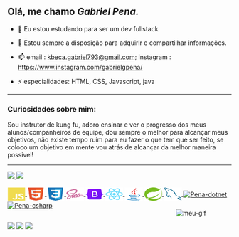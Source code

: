 ## Olá, me chamo _Gabriel Pena._

- 🌱 Eu estou estudando para ser um dev fullstack

- 💬 Estou sempre a disposição para adquirir e compartilhar informações.
- 📫 email : kbeca.gabriel793@gmail.com; instagram : https://www.instagram.com/gabrielgpena/
- ⚡ especialidades: HTML, CSS, Javascript, java
---
 ### Curiosidades sobre mim:
 
  Sou instrutor de kung fu, adoro ensinar e ver o progresso dos meus alunos/companheiros de equipe, dou sempre o melhor para alcançar meus objetivos, não existe tempo ruim para eu fazer o que tem que ser feito, se coloco um objetivo em mente vou atrás de alcançar da melhor maneira possivel!


---

 <div>
  <a href="https://github.com/gabrielGPena793">
  <img height="180em" src="https://github-readme-stats.vercel.app/api?username=GabrielGPena793&show_icons=true&theme=chartreuse-dark&include_all_commits=true&count_private=true"/>
  <img height="180em" src="https://github-readme-stats.vercel.app/api/top-langs/?username=GabrielGPena793&layout=compact&langs_count=7&theme=chartreuse-dark"/>
</div>
<div style="display: inline_block"><br>
  <img align="center" alt="Pena-Js" height="30" width="40" src="https://raw.githubusercontent.com/devicons/devicon/master/icons/javascript/javascript-plain.svg">
  <img align="center" alt="Pena-HTML" height="30" width="40" src="https://raw.githubusercontent.com/devicons/devicon/master/icons/html5/html5-original.svg">
  <img align="center" alt="Pena-CSS" height="30" width="40" src="https://raw.githubusercontent.com/devicons/devicon/master/icons/css3/css3-original.svg">
  <img align="center" alt="Pena-SASS" height="30" width="40" src="https://raw.githubusercontent.com/devicons/devicon/master/icons/sass/sass-original.svg">
  <img align="center" alt="Pena-bootstrap" height="30" width="40" src="https://raw.githubusercontent.com/devicons/devicon/master/icons/bootstrap/bootstrap-original.svg">
  <img align="center" alt="Pena-react" height="30" width="40" src="https://raw.githubusercontent.com/devicons/devicon/master/icons/react/react-original.svg">
  <img align="center" alt="Pena-java" height="30" width="40" src="https://raw.githubusercontent.com/devicons/devicon/master/icons/java/java-original.svg">
  <img align="center" alt="Pena-spring" height="30" width="40" src="https://github.com/devicons/devicon/blob/v2.15.1/icons/spring/spring-original.svg">
  <img align="center" alt="Pena-mysql" height="30" width="40" src="https://raw.githubusercontent.com/devicons/devicon/master/icons/mysql/mysql-original.svg">
  <img align="center" alt="Pena-dotnet" height="30" width="40" src="https://cdn.jsdelivr.net/gh/devicons/devicon/icons/dotnetcore/dotnetcore-original.svg">
  <img align="center" alt="Pena-csharp" height="30" width="40" src="https://cdn.jsdelivr.net/gh/devicons/devicon/icons/csharp/csharp-original.svg">  
</div>
 
<img align="right" alt="meu-gif" src="https://i.picasion.com/pic91/a8be6832b93ec4c2e1232fd49ac66d6b.gif" width="125" height="125" border="0" alt="https://picasion.com/" />
  

##                                                                  
<div> 
   <a href="https://instagram.com/gabrielgpena" target="_blank"><img src="https://img.shields.io/badge/-Instagram-%23E4405F?style=for-the-badge&logo=instagram&logoColor=white" target="_blank"></a>
  <a href = "mailto:kbeca.gabriel793@gmail.com"><img src="https://img.shields.io/badge/-Gmail-%23333?style=for-the-badge&logo=gmail&logoColor=white" target="_blank"></a>
  <a href="https://www.linkedin.com/in/gabriel-pena-710442218" target="_blank"><img src="https://img.shields.io/badge/-LinkedIn-%230077B5?style=for-the-badge&logo=linkedin&logoColor=white" target="_blank"></a> 
</div>

